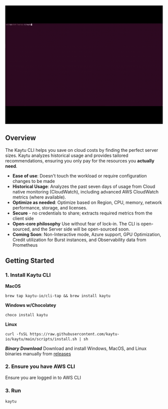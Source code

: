 ![Kaytu Gif](.github/assets/kaytu.gif)

## Overview

The Kaytu CLI helps you save on cloud costs by finding the perfect server sizes. Kaytu analyzes historical usage and provides tailored recommendations, ensuring you only pay for the resources you **actually need**.

- **Ease of use**: Doesn't touch the workload or require configuration changes to be made
- **Historical Usage**: Analyzes the past seven days of usage from Cloud native monitoring (CloudWatch), including advanced AWS CloudWatch metrics (where available).
- **Optimize as needed**: Optimize based on Region, CPU, memory, network performance, storage, and licenses.
- **Secure** - no credentials to share; extracts required metrics from the client side
- **Open-core philosophy** Use without fear of lock-in. The CLI is open-sourced, and the Server side will be open-sourced soon.
- **Coming Soon**: Non-Interactive mode, Azure support, GPU Optimization, Credit utilization for Burst instances, and Observability data from Prometheus

## Getting Started

### 1. Install Kaytu CLI

**MacOS**
```shell
brew tap kaytu-io/cli-tap && brew install kaytu
```

**Windows w/Chocolatey**
```shell
choco install kaytu
```

**Linux**
```shell
curl -fsSL https://raw.githubusercontent.com/kaytu-io/kaytu/main/scripts/install.sh | sh
```
***Binary Download***
Download and install Windows, MacOS, and Linux binaries manually from [releases](https://github.com/kaytu-io/kaytu/releases) 

### 2. Ensure you have AWS CLI

Ensure you are logged in to AWS CLI

### 3. Run

```shell
kaytu
```
